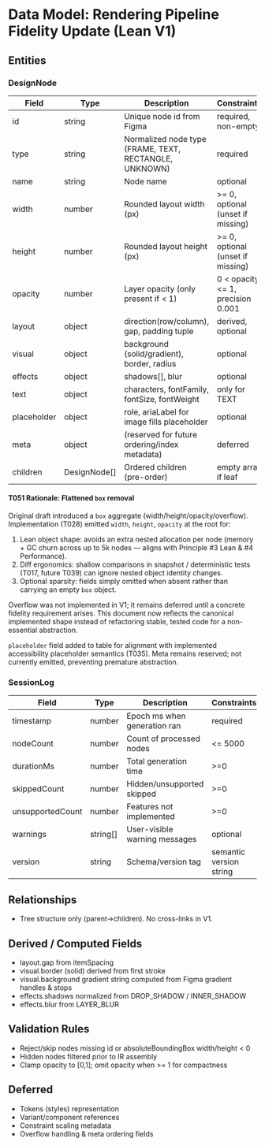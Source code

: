 # Data Model: Rendering Pipeline Fidelity Update (Lean V1)

## Entities

### DesignNode
| Field | Type | Description | Constraints |
|-------|------|-------------|-------------|
| id | string | Unique node id from Figma | required, non-empty |
| type | string | Normalized node type (FRAME, TEXT, RECTANGLE, UNKNOWN) | required |
| name | string | Node name | optional |
| width | number | Rounded layout width (px) | >= 0, optional (unset if missing) |
| height | number | Rounded layout height (px) | >= 0, optional (unset if missing) |
| opacity | number | Layer opacity (only present if < 1) | 0 < opacity <= 1, precision 0.001 |
| layout | object | direction(row/column), gap, padding tuple | derived, optional |
| visual | object | background (solid/gradient), border, radius | optional |
| effects | object | shadows[], blur | optional |
| text | object | characters, fontFamily, fontSize, fontWeight | only for TEXT |
| placeholder | object | role, ariaLabel for image fills placeholder | optional |
| meta | object | (reserved for future ordering/index metadata) | deferred |
| children | DesignNode[] | Ordered children (pre-order) | empty array if leaf |

#### T051 Rationale: Flattened `box` removal
Original draft introduced a `box` aggregate (width/height/opacity/overflow). Implementation (T028) emitted `width`, `height`, `opacity` at the root for:
1. Lean object shape: avoids an extra nested allocation per node (memory + GC churn across up to 5k nodes — aligns with Principle #3 Lean & #4 Performance).
2. Diff ergonomics: shallow comparisons in snapshot / deterministic tests (T017, future T039) can ignore nested object identity changes.
3. Optional sparsity: fields simply omitted when absent rather than carrying an empty `box` object.

Overflow was not implemented in V1; it remains deferred until a concrete fidelity requirement arises. This document now reflects the canonical implemented shape instead of refactoring stable, tested code for a non-essential abstraction.

`placeholder` field added to table for alignment with implemented accessibility placeholder semantics (T035). Meta remains reserved; not currently emitted, preventing premature abstraction.

### SessionLog
| Field | Type | Description | Constraints |
|-------|------|-------------|-------------|
| timestamp | number | Epoch ms when generation ran | required |
| nodeCount | number | Count of processed nodes | <= 5000 |
| durationMs | number | Total generation time | >=0 |
| skippedCount | number | Hidden/unsupported skipped | >=0 |
| unsupportedCount | number | Features not implemented | >=0 |
| warnings | string[] | User-visible warning messages | optional |
| version | string | Schema/version tag | semantic version string |

## Relationships
- Tree structure only (parent→children). No cross-links in V1.

## Derived / Computed Fields
- layout.gap from itemSpacing
- visual.border (solid) derived from first stroke
- visual.background gradient string computed from Figma gradient handles & stops
- effects.shadows normalized from DROP_SHADOW / INNER_SHADOW
- effects.blur from LAYER_BLUR

## Validation Rules
- Reject/skip nodes missing id or absoluteBoundingBox width/height < 0
- Hidden nodes filtered prior to IR assembly
- Clamp opacity to [0,1]; omit opacity when >= 1 for compactness

## Deferred
- Tokens (styles) representation
- Variant/component references
- Constraint scaling metadata
 - Overflow handling & meta ordering fields
